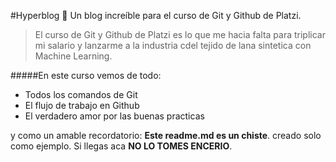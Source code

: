#Hyperblog 💚
Un blog increíble para el curso de Git y Github de Platzi.
>El curso de Git y Github de Platzi es lo que me hacia falta para triplicar mi salario y lanzarme a la industria cdel tejido de lana sintetica con Machine Learning.

#####En este curso vemos de todo:
* Todos los comandos de Git
* El flujo de trabajo en Github
* El verdadero amor por las buenas practicas

y como un amable recordatorio: **Este readme.md es un chiste**. creado solo como ejemplo. Si llegas aca **NO LO TOMES ENCERIO**.
